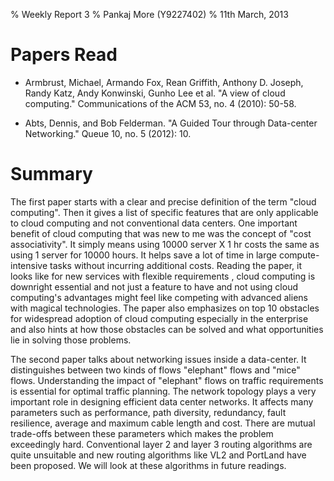 % Weekly Report 3
% Pankaj More (Y9227402)
% 11th March, 2013

# Papers Read

* Armbrust, Michael, Armando Fox, Rean Griffith, Anthony D. Joseph,
  Randy Katz, Andy Konwinski, Gunho Lee et al. "A view of cloud
  computing." Communications of the ACM 53, no. 4 (2010): 50-58.

* Abts, Dennis, and Bob Felderman. "A Guided Tour through Data-center
  Networking." Queue 10, no. 5 (2012): 10.

# Summary

The first paper starts with a clear and precise definition of the term
"cloud computing". Then it gives a list of specific features that are
only applicable to cloud computing and not conventional data
centers. One important benefit of cloud computing that was new to me
was the concept of "cost associativity". It simply means using 10000
server X 1 hr costs the same as using 1 server for 10000 hours. It
helps save a lot of time in large compute-intensive tasks without
incurring additional costs. Reading the paper, it looks like for new
services with flexible requirements , cloud computing is downright
essential and not just a feature to have and not using cloud
computing's advantages might feel like competing with advanced aliens
with magical technologies. The paper also emphasizes on top 10
obstacles for widespread adoption of cloud computing especially in the
enterprise and also hints at how those obstacles can be solved and
what opportunities lie in solving those problems.

The second paper talks about networking issues inside a
data-center. It distinguishes between two kinds of flows "elephant"
flows and "mice" flows. Understanding the impact of "elephant" flows
on traffic requirements is essential for optimal traffic planning. The
network topology plays a very important role in designing efficient
data center networks. It affects many parameters such as performance,
path diversity, redundancy, fault resilience, average and maximum
cable length and cost. There are mutual trade-offs between these
parameters which makes the problem exceedingly hard. Conventional
layer 2 and layer 3 routing algorithms are quite unsuitable and new
routing algorithms like VL2 and PortLand have been proposed. We will
look at these algorithms in future readings.

